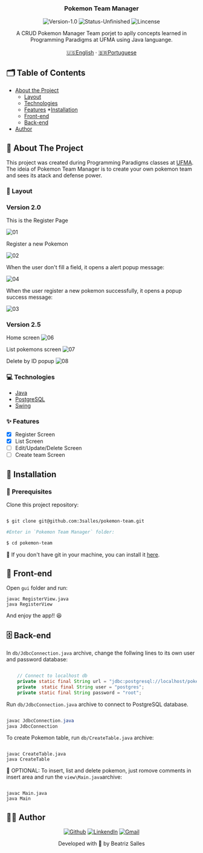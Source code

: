 <p align="center">
  <h3 align="center">Pokemon Team Manager</h3>

<p align="center">
  <img src="https://img.shields.io/static/v1?label=Version&message=1.0&color=7159c1" alt="Version-1.0" />
  <img src="https://img.shields.io/badge/status-unfinished-orange" alt="Status-Unfinished "/>
  <img src="https://img.shields.io/static/v1?label=Lincense&message=MIT&color=0000ff " alt="Lincense" />
</p>

<p align="center">
    A CRUD  Pokemon Manager Team porjet to aplly concepts learned in Programming Paradigms at UFMA using Java languange.
    <br />
    <br />
    <a href="README.md">🇺🇸English</a>
    ·
    <a href="README-pt.md">🇧🇷Portuguese</a>
  </p>
</p>

<!-- TABLE OF CONTENTS -->

## 🗂 Table of Contents

* [About the Project](#book-about-the-project)
  * [Layout](#art-layout)
  * [Technologies](#computer-technologies)
  * [Features](#sparkles-features)
*[Installation](#bricks-installation)
  * [Front-end](#lipstick-front-end)
  * [Back-end](#file_cabinet-back-end)
* [Author](#woman_technologist-author)

## :book: About The Project

This project was created during Programming Paradigms classes at [UFMA](https://portalpadrao.ufma.br/site). The ideia of Pokemon Team Manager is to create your own pokemon team and sees its atack and defense power.

### :art: Layout

### Version 2.0
This is the Register Page

![01](https://user-images.githubusercontent.com/62452619/113948991-969ad800-97e4-11eb-8fb2-ac3704db159d.png)

Register a new Pokemon

![02](https://user-images.githubusercontent.com/62452619/113948994-97cc0500-97e4-11eb-96b9-4ec5e192b45d.png)

When the user don't fill a field, it opens a alert popup message:

![04](https://user-images.githubusercontent.com/62452619/113949004-9a2e5f00-97e4-11eb-9918-7f1950dcfa19.png)

When the user register a new pokemon successfully, it opens a popup success message:

![03](https://user-images.githubusercontent.com/62452619/113949001-98fd3200-97e4-11eb-97fd-80d21720efa2.png)

### Version 2.5

Home screen
![06](https://user-images.githubusercontent.com/62452619/114790364-05cf7980-9d5b-11eb-909f-ebd65916b4b7.png)

List pokemons screen
![07](https://user-images.githubusercontent.com/62452619/114790367-06681000-9d5b-11eb-9b83-3885983f67c5.png)

Delete by ID popup
![08](https://user-images.githubusercontent.com/62452619/114790371-07993d00-9d5b-11eb-9779-78750feecb28.png)
### :computer: Technologies

- [Java](https://www.java.com/pt-BR/)
- [PostgreSQL](https://www.postgresql.org)
- [Swing]()

### :sparkles: Features

- [x] Register Screen
- [x] List Screen
- [ ] Edit/Update/Delete Screen
- [ ] Create team Screen

## :bricks: Installation

### :construction: Prerequisites

Clone this project repository:

```bash

$ git clone git@github.com:3salles/pokemon-team.git

#Enter in `Pokemon Team Manager` folder:

$ cd pokemon-team
```

🚨 If you don't have git in your machine, you can install it [here](https://git-scm.com/downloads).

## :lipstick: Front-end

Open `gui` folder and run:
```shell
javac RegisterView.java
java RegisterView

```

And enjoy the app!! :laughing:
## :file_cabinet: Back-end

In `db/JdbcConnection.java` archive, change the follwing lines to its own user and password database:

```java

	// Connect to localhost db
	private static final String url = "jdbc:postgresql://localhost/pokemon";
	private  static final String user = "postgres";
	private static final String password = "root";

```

Run `db/JdbcConnection.java` archive to connect to PostgreSQL database.

```java

javac JdbcConnection.java
java JdbcConnection
```

To create Pokemon table, run `db/CreateTable.java` archive:

```shell

javac CreateTable.java
java CreateTable

```

🚨 OPTIONAL: To insert, list and delete pokemon, just romove comments in insert area and run the `view\Main.java`archive:

```shell

javac Main.java
java Main

```

## :woman_technologist: Author

<p align="center">
  <a href="https://github.com/3salles"><img src="https://img.shields.io/badge/-Github-000?style=flat-square&logo=Github&logoColor=white&link=https://github.com/3salles" alt="Github" /></a>
  <a href="https://www.linkedin.com/in/beatriz-salles-b701a31a6/"><img src="https://img.shields.io/badge/-LinkedIn-blue?style=flat-square&logo=Linkedin&logoColor=white&link=https://www.linkedin.com/in/beatriz-salles-b701a31a6" alt="LinkendIn" /></a>
  <a href="mailto:beatrizsallesss@gmail.com"><img src="https://img.shields.io/badge/-Gmail-c14438?style=flat-square&logo=Gmail&logoColor=white&link=mailto:beatrizsallesss@gmail.com" alt="Gmail" /></a>
</p>

<p align="center">Developed with 💜 by Beatriz Salles</p>
